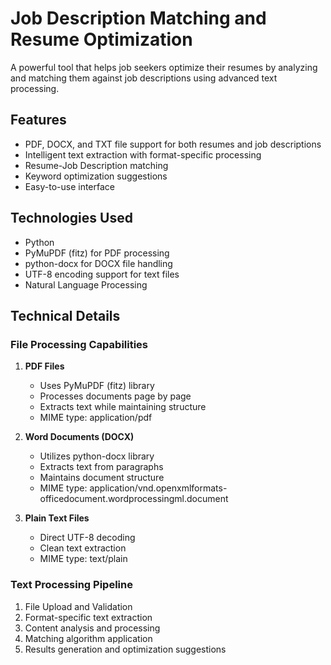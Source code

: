 # Job Description Matching and Resume Optimization

A powerful tool that helps job seekers optimize their resumes by analyzing and matching them against job descriptions using advanced text processing.

## Features

- PDF, DOCX, and TXT file support for both resumes and job descriptions
- Intelligent text extraction with format-specific processing
- Resume-Job Description matching
- Keyword optimization suggestions
- Easy-to-use interface

## Technologies Used

- Python
- PyMuPDF (fitz) for PDF processing
- python-docx for DOCX file handling
- UTF-8 encoding support for text files
- Natural Language Processing

## Technical Details

### File Processing Capabilities

1. **PDF Files**
   - Uses PyMuPDF (fitz) library
   - Processes documents page by page
   - Extracts text while maintaining structure
   - MIME type: application/pdf

2. **Word Documents (DOCX)**
   - Utilizes python-docx library
   - Extracts text from paragraphs
   - Maintains document structure
   - MIME type: application/vnd.openxmlformats-officedocument.wordprocessingml.document

3. **Plain Text Files**
   - Direct UTF-8 decoding
   - Clean text extraction
   - MIME type: text/plain

### Text Processing Pipeline

1. File Upload and Validation
2. Format-specific text extraction
3. Content analysis and processing
4. Matching algorithm application
5. Results generation and optimization suggestions

